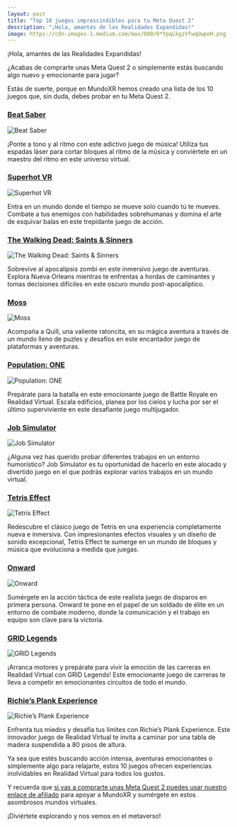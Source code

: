 ```yaml
---
layout: post
title: "Top 10 juegos imprescindibles para tu Meta Quest 2"
description: "¡Hola, amantes de las Realidades Expandidas!"
image: https://cdn-images-1.medium.com/max/800/0*YpqLkgzVfwqUwpoH.png
---
```



¡Hola, amantes de las Realidades Expandidas!

¿Acabas de comprarte unas Meta Quest 2 o simplemente estás buscando algo nuevo y emocionante para jugar?

Estás de suerte, porque en MundoXR hemos creado una lista de los 10 juegos que, sin duda, debes probar en tu Meta Quest 2.

### [Beat Saber](https://www.oculus.com/deeplink/?action=view&path=app/2448060205267927&ref=oculus_desktop)

![Beat Saber](https://cdn-images-1.medium.com/max/800/1*b8PJslJws52AoT36UMSeUw.png)

¡Ponte a tono y al ritmo con este adictivo juego de música! Utiliza tus espadas láser para cortar bloques al ritmo de la música y conviértete en un maestro del ritmo en este universo virtual.

### [Superhot VR](https://www.oculus.com/deeplink/?action=view&path=app/1921533091289407&ref=oculus_desktop)

![Superhot VR](https://cdn-images-1.medium.com/max/800/1*OT76dfdQ2WK6r51LkJuO1w.png)

Entra en un mundo donde el tiempo se mueve solo cuando tú te mueves. Combate a tus enemigos con habilidades sobrehumanas y domina el arte de esquivar balas en este trepidante juego de acción.

### [The Walking Dead: Saints & Sinners](https://www.oculus.com/deeplink/?action=view&path=app/2897337400373711&ref=oculus_desktop)

![The Walking Dead: Saints & Sinners](https://cdn-images-1.medium.com/max/800/1*7nbqSY16Zmu_LiVIyG7xag.png)

Sobrevive al apocalipsis zombi en este inmersivo juego de aventuras. Explora Nueva Orleans mientras te enfrentas a hordas de caminantes y tomas decisiones difíciles en este oscuro mundo post-apocalíptico.

### [Moss](https://www.oculus.com/deeplink/?action=view&path=app/1654565391314903&ref=oculus_desktop)

![Moss](https://cdn-images-1.medium.com/max/800/1*GwwyL7PqO8f9MC7H2TjvKQ.png)

Acompaña a Quill, una valiente ratoncita, en su mágica aventura a través de un mundo lleno de puzles y desafíos en este encantador juego de plataformas y aventuras.

### [Population: ONE](https://www.oculus.com/deeplink/?action=view&path=app/2564158073609422&ref=oculus_desktop)

![Population: ONE](https://cdn-images-1.medium.com/max/800/1*feb4vKwu_s74Z6pTtWoaNA.png)

Prepárate para la batalla en este emocionante juego de Battle Royale en Realidad Virtual. Escala edificios, planea por los cielos y lucha por ser el último superviviente en este desafiante juego multijugador.

### [Job Simulator](https://www.oculus.com/deeplink/?action=view&path=app/3235570703151406&ref=oculus_desktop)

![Job Simulator](https://cdn-images-1.medium.com/max/800/1*KkgP7TnMtGoB8bZaH9N2Mg.png)

¿Alguna vez has querido probar diferentes trabajos en un entorno humorístico? Job Simulator es tu oportunidad de hacerlo en este alocado y divertido juego en el que podrás explorar varios trabajos en un mundo virtual.

### [Tetris Effect](https://www.oculus.com/deeplink/?action=view&path=app/3386618894743567&ref=oculus_desktop)

![Tetris Effect](https://cdn-images-1.medium.com/max/800/1*Qzr6jZi4luMM9h5Y1FfCGA.png)

Redescubre el clásico juego de Tetris en una experiencia completamente nueva e inmersiva. Con impresionantes efectos visuales y un diseño de sonido excepcional, Tetris Effect te sumerge en un mundo de bloques y música que evoluciona a medida que juegas.

### [Onward](https://www.oculus.com/deeplink/?action=view&path=app/2677344882310094&ref=oculus_desktop)

![Onward](https://cdn-images-1.medium.com/max/800/1*arVC4r7Zb9pt6XB0Q0s78A.png)

Sumérgete en la acción táctica de este realista juego de disparos en primera persona. Onward te pone en el papel de un soldado de élite en un entorno de combate moderno, donde la comunicación y el trabajo en equipo son clave para la victoria.

### [GRID Legends](https://www.oculus.com/deeplink/?action=view&path=app/7252497758125048&ref=oculus_desktop)

![GRID Legends](https://cdn-images-1.medium.com/max/800/1*Ka7exGAqQlmNSmJnPrbBaw.png)

¡Arranca motores y prepárate para vivir la emoción de las carreras en Realidad Virtual con GRID Legends! Este emocionante juego de carreras te lleva a competir en emocionantes circuitos de todo el mundo.

### [Richie’s Plank Experience](https://www.oculus.com/deeplink/?action=view&path=app/1642239225880682&ref=oculus_desktop)

![Richie’s Plank Experience](https://cdn-images-1.medium.com/max/800/1*pccMSuLOIet5SPsSZqkgTA.png)

Enfrenta tus miedos y desafía tus límites con Richie’s Plank Experience. Este innovador juego de Realidad Virtual te invita a caminar por una tabla de madera suspendida a 80 pisos de altura.

Ya sea que estés buscando acción intensa, aventuras emocionantes o simplemente algo para relajarte, estos 10 juegos ofrecen experiencias inolvidables en Realidad Virtual para todos los gustos.

Y recuerda que [si vas a comprarte unas Meta Quest 2 puedes usar nuestro enlace de afiliado](https://www.oculus.com/referrals/link/AJRA_TONI/) para apoyar a MundoXR y sumérgete en estos asombrosos mundos virtuales.

¡Diviértete explorando y nos vemos en el metaverso!
